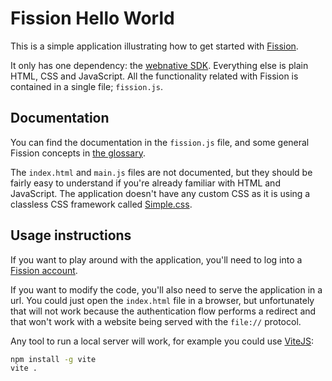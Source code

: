# Fission Hello World

This is a simple application illustrating how to get started with [Fission](https://fission.codes).

It only has one dependency: the [webnative SDK](https://github.com/fission-suite/webnative). Everything else is plain HTML, CSS and JavaScript. All the functionality related with Fission is contained in a single file; `fission.js`.

## Documentation

You can find the documentation in the `fission.js` file, and some general Fission concepts in [the glossary](Glossary.md).

The `index.html` and `main.js` files are not documented, but they should be fairly easy to understand if you're already familiar with HTML and JavaScript. The application doesn't have any custom CSS as it is using a classless CSS framework called [Simple.css](https://simplecss.org).

## Usage instructions

If you want to play around with the application, you'll need to log into a [Fission account](https://auth.fission.codes).

If you want to modify the code, you'll also need to serve the application in a url. You could just open the `index.html` file in a browser, but unfortunately that will not work because the authentication flow performs a redirect and that won't work with a website being served with the `file://` protocol.

Any tool to run a local server will work, for example you could use [ViteJS](https://vitejs.dev/):

```sh
npm install -g vite
vite .
```
